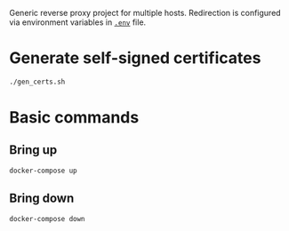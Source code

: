 Generic reverse proxy project for multiple hosts.
Redirection is configured via environment variables in [`.env`](./.env) file.

# Generate self-signed certificates

```bash
./gen_certs.sh
```

# Basic commands

## Bring up

```bash
docker-compose up
```

## Bring down

```bash
docker-compose down
```
